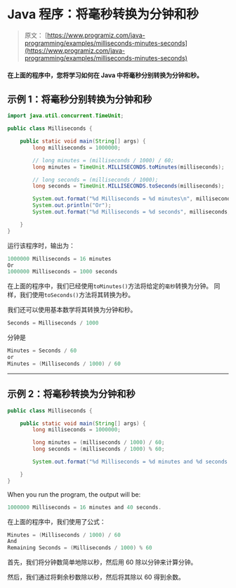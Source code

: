 # Java 程序：将毫秒转换为分钟和秒

> 原文： [https://www.programiz.com/java-programming/examples/milliseconds-minutes-seconds](https://www.programiz.com/java-programming/examples/milliseconds-minutes-seconds)

#### 在上面的程序中，您将学习如何在 Java 中将毫秒分别转换为分钟和秒。

## 示例 1：将毫秒分别转换为分钟和秒

```java
import java.util.concurrent.TimeUnit;

public class Milliseconds {

    public static void main(String[] args) {
        long milliseconds = 1000000;

        // long minutes = (milliseconds / 1000) / 60;
        long minutes = TimeUnit.MILLISECONDS.toMinutes(milliseconds);

        // long seconds = (milliseconds / 1000);
        long seconds = TimeUnit.MILLISECONDS.toSeconds(milliseconds);

        System.out.format("%d Milliseconds = %d minutes\n", milliseconds, minutes );
        System.out.println("Or");
        System.out.format("%d Milliseconds = %d seconds", milliseconds, seconds );

    }
}
```

运行该程序时，输出为：

```java
1000000 Milliseconds = 16 minutes
Or
1000000 Milliseconds = 1000 seconds
```

在上面的程序中，我们已经使用`toMinutes()`方法将给定的`毫秒`转换为分钟。 同样，我们使用`toSeconds()`方法将其转换为秒。

我们还可以使用基本数学将其转换为分钟和秒。

```java
Seconds = Milliseconds / 1000
```

分钟是

```java
Minutes = Seconds / 60
or
Minutes = (Milliseconds / 1000) / 60
```

* * *

## 示例 2：将毫秒转换为分钟和秒

```java
public class Milliseconds {

    public static void main(String[] args) {
        long milliseconds = 1000000;

        long minutes = (milliseconds / 1000) / 60;
        long seconds = (milliseconds / 1000) % 60;

        System.out.format("%d Milliseconds = %d minutes and %d seconds.", milliseconds, minutes, seconds);

    }
}
```

When you run the program, the output will be:

```java
1000000 Milliseconds = 16 minutes and 40 seconds.
```

在上面的程序中，我们使用了公式：

```java
Minutes = (Milliseconds / 1000) / 60
And
Remaining Seconds = (Milliseconds / 1000) % 60
```

首先，我们将分钟数简单地除以秒，然后用 60 除以分钟来计算分钟。

然后，我们通过将剩余秒数除以秒，然后将其除以 60 得到余数。